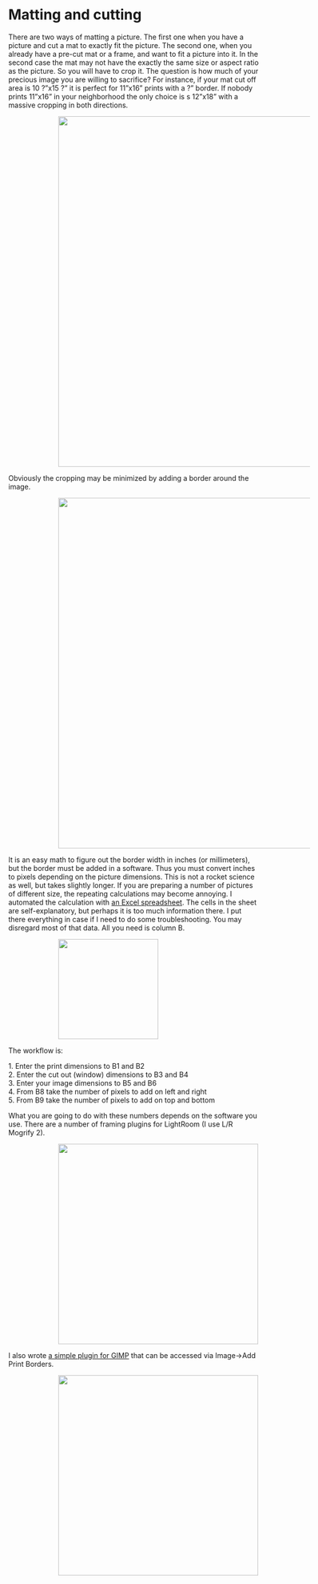 <!DOCTYPE html>
<html>
<title>Matting and cutting</title>

<head>
<!--<meta charset="UTF-8">-->
<meta name="keywords" content="frame,mat,print,Lightroom,GIMP">
<meta name="author" content="Serge Yuschenko">
</head>

<body>

<h1>Matting and cutting</h1>

<p>There are two ways of matting a picture. The first one when you have a picture and cut a mat to exactly fit the picture. The second one, when you already have a pre-cut mat or a frame, and want to fit a picture into it. In the second case the mat may not have the exactly the same size or aspect ratio as the picture. So you will have to crop it. The question is how much of your precious image you are willing to sacrifice? For instance, if your mat cut off area is 10 ?”x15 ?” it is perfect for 11”x16” prints with a ?” border. If nobody prints 11”x16” in your neighborhood the only choice is s 12”x18” with a massive cropping in both directions.</p>

<left>
<img style="margin-left: 100px;" width="700" src="https://drive.google.com/uc?id=0B2HqsMfLrhkgQV9xVURxVzZBZW8" />
</left>

<p>Obviously the cropping may be minimized by adding a border around the image.</p>

<left>
<img style="margin-left: 100px;" width="700" src="https://drive.google.com/uc?id=0B2HqsMfLrhkgZlI2MU1HSUh5R3c" />
</left>

<p>It is an easy math to figure out the border width in inches (or millimeters), but the border must be added in a software. Thus you must convert inches to pixels depending on the picture dimensions. This is not a rocket science as well, but takes slightly longer. If you are preparing a number of pictures of different size, the repeating calculations may become annoying. I automated the calculation with <a href="https://drive.google.com/uc?id=0B2HqsMfLrhkgdGtiMTJpMTUtelk" target="_blank">an Excel spreadsheet</a>. The cells in the sheet are self-explanatory, but perhaps it is too much information there. I put there everything in case if I need to do some troubleshooting. You may disregard most of that data. All you need is column B.</p>

<left>
<img style="margin-left: 100px;" width="200" src="https://drive.google.com/uc?id=0B2HqsMfLrhkgVXo1RnZqOEVnUlk" />
</left>

<p>The workflow is:</p>
1.	Enter the print dimensions to B1 and B2<br>
2.	Enter the cut out (window) dimensions to B3 and B4<br>
3.	Enter your image dimensions to B5 and B6<br>
4.	From B8 take the number of pixels to add on left and right<br>
5.	From B9 take the number of pixels to add on top and bottom<br>

<p>What you are going to do with these numbers depends on the software you use. There are a number of framing plugins for LightRoom (I use L/R Mogrify 2).</p>

<left>
<img style="margin-left: 100px;" width="400" src="https://drive.google.com/uc?id=0B2HqsMfLrhkgZGNPVHQzWV9PZzQ" />
</left>

<p>I also wrote <a href="https://drive.google.com/uc?id=0B2HqsMfLrhkgbXU0VW5yUkctOWs" target="_blank">a simple plugin for GIMP</a> that can be accessed via Image->Add Print Borders.</p>

<left>
<img style="margin-left: 100px;" width="400" src="https://drive.google.com/uc?id=0B2HqsMfLrhkgM1J0X3F6aE4xV1U" />
</left>

<body/>
